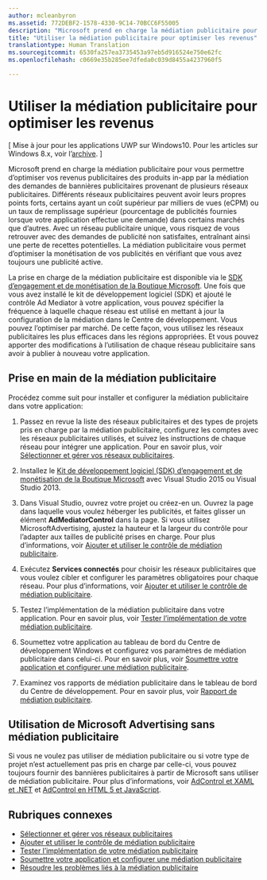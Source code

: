 ```yaml
---
author: mcleanbyron
ms.assetid: 772DEBF2-1578-4330-9C14-70BCC6F55005
description: "Microsoft prend en charge la médiation publicitaire pour vous permettre d’optimiser vos revenus publicitaires des produits in-app par la médiation des demandes de bannières publicitaires provenant de plusieurs réseaux publicitaires."
title: "Utiliser la médiation publicitaire pour optimiser les revenus"
translationtype: Human Translation
ms.sourcegitcommit: 6530fa257ea3735453a97eb5d916524e750e62fc
ms.openlocfilehash: c0669e35b285ee7dfeda0c039d8455a4237960f5

---
```


#  Utiliser la médiation publicitaire pour optimiser les revenus


\[ Mise à jour pour les applications UWP sur Windows10. Pour les articles sur Windows 8.x, voir l’[archive](http://go.microsoft.com/fwlink/p/?linkid=619132). \]

Microsoft prend en charge la médiation publicitaire pour vous permettre d’optimiser vos revenus publicitaires des produits in-app par la médiation des demandes de bannières publicitaires provenant de plusieurs réseaux publicitaires. Différents réseaux publicitaires peuvent avoir leurs propres points forts, certains ayant un coût supérieur par milliers de vues (eCPM) ou un taux de remplissage supérieur (pourcentage de publicités fournies lorsque votre application effectue une demande) dans certains marchés que d’autres. Avec un réseau publicitaire unique, vous risquez de vous retrouver avec des demandes de publicité non satisfaites, entraînant ainsi une perte de recettes potentielles. La médiation publicitaire vous permet d’optimiser la monétisation de vos publicités en vérifiant que vous avez toujours une publicité active.

La prise en charge de la médiation publicitaire est disponible via le [SDK d’engagement et de monétisation de la Boutique Microsoft](http://aka.ms/store-em-sdk). Une fois que vous avez installé le kit de développement logiciel (SDK) et ajouté le contrôle Ad Mediator à votre application, vous pouvez spécifier la fréquence à laquelle chaque réseau est utilisé en mettant à jour la configuration de la médiation dans le Centre de développement. Vous pouvez l’optimiser par marché. De cette façon, vous utilisez les réseaux publicitaires les plus efficaces dans les régions appropriées. Et vous pouvez apporter des modifications à l’utilisation de chaque réseau publicitaire sans avoir à publier à nouveau votre application.

## Prise en main de la médiation publicitaire


Procédez comme suit pour installer et configurer la médiation publicitaire dans votre application:

1.  Passez en revue la liste des réseaux publicitaires et des types de projets pris en charge par la médiation publicitaire, configurez les comptes avec les réseaux publicitaires utilisés, et suivez les instructions de chaque réseau pour intégrer une application. Pour en savoir plus, voir [Sélectionner et gérer vos réseaux publicitaires](select-and-manage-your-ad-networks.md).

2.  Installez le [Kit de développement logiciel (SDK) d’engagement et de monétisation de la Boutique Microsoft](http://aka.ms/store-em-sdk) avec Visual Studio 2015 ou Visual Studio 2013.

3.  Dans Visual Studio, ouvrez votre projet ou créez-en un. Ouvrez la page dans laquelle vous voulez héberger les publicités, et faites glisser un élément **AdMediatorControl** dans la page. Si vous utilisez MicrosoftAdvertising, ajustez la hauteur et la largeur du contrôle pour l’adapter aux tailles de publicité prises en charge. Pour plus d’informations, voir [Ajouter et utiliser le contrôle de médiation publicitaire](add-and-use-the-ad-mediator-control.md).

4.  Exécutez **Services connectés** pour choisir les réseaux publicitaires que vous voulez cibler et configurer les paramètres obligatoires pour chaque réseau. Pour plus d’informations, voir [Ajouter et utiliser le contrôle de médiation publicitaire](add-and-use-the-ad-mediator-control.md).

5.  Testez l’implémentation de la médiation publicitaire dans votre application. Pour en savoir plus, voir [Tester l’implémentation de votre médiation publicitaire](test-your-ad-mediation-implementation.md).

6.  Soumettez votre application au tableau de bord du Centre de développement Windows et configurez vos paramètres de médiation publicitaire dans celui-ci. Pour en savoir plus, voir [Soumettre votre application et configurer une médiation publicitaire](submit-your-app-and-configure-ad-mediation.md).

7.  Examinez vos rapports de médiation publicitaire dans le tableau de bord du Centre de développement. Pour en savoir plus, voir [Rapport de médiation publicitaire](https://msdn.microsoft.com/library/windows/apps/mt148521).

## Utilisation de Microsoft Advertising sans médiation publicitaire


Si vous ne voulez pas utiliser de médiation publicitaire ou si votre type de projet n’est actuellement pas pris en charge par celle-ci, vous pouvez toujours fournir des bannières publicitaires à partir de Microsoft sans utiliser de médiation publicitaire. Pour plus d’informations, voir [AdControl et XAML et .NET](https://msdn.microsoft.com/library/mt313186.aspx) et [AdControl en HTML 5 et JavaScript](https://msdn.microsoft.com/library/mt313130.aspx).

## Rubriques connexes

* [Sélectionner et gérer vos réseaux publicitaires](select-and-manage-your-ad-networks.md)
* [Ajouter et utiliser le contrôle de médiation publicitaire](add-and-use-the-ad-mediator-control.md)
* [Tester l’implémentation de votre médiation publicitaire](test-your-ad-mediation-implementation.md)
* [Soumettre votre application et configurer une médiation publicitaire](submit-your-app-and-configure-ad-mediation.md)
* [Résoudre les problèmes liés à la médiation publicitaire](troubleshoot-ad-mediation.md)
 

 



<!--HONumber=Jun16_HO4-->



